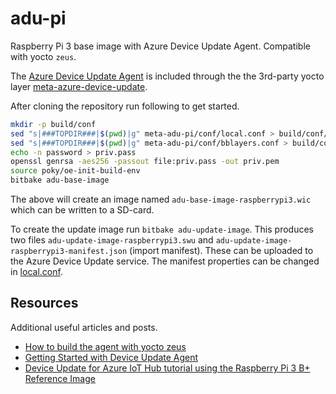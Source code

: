 # adu-pi

Raspberry Pi 3 base image with Azure Device Update Agent. Compatible with yocto `zeus`.

The [Azure Device Update Agent](https://github.com/Azure/iot-hub-device-update) is included through the the 3rd-party yocto layer [meta-azure-device-update](https://github.com/munit-solutions/meta-azure-device-update).

After cloning the repository run following to get started.

```sh
mkdir -p build/conf
sed "s|###TOPDIR###|$(pwd)|g" meta-adu-pi/conf/local.conf > build/conf/local.conf
sed "s|###TOPDIR###|$(pwd)|g" meta-adu-pi/conf/bblayers.conf > build/conf/bblayers.conf
echo -n password > priv.pass
openssl genrsa -aes256 -passout file:priv.pass -out priv.pem
source poky/oe-init-build-env
bitbake adu-base-image
```

The above will create an image named `adu-base-image-raspberrypi3.wic` which can be written to a SD-card.

To create the update image run `bitbake adu-update-image`. This produces two files `adu-update-image-raspberrypi3.swu` and `adu-update-image-raspberrypi3-manifest.json` (import manifest). These can be uploaded to the Azure Device Update service. The manifest properties can be changed in [local.conf](https://github.com/line-studio/adu-pi/blob/master/meta-adu-pi/conf/local.conf).

## Resources

Additional useful articles and posts.

- [How to build the agent with yocto zeus](https://github.com/Azure/iot-hub-device-update/issues/79)
- [Getting Started with Device Update Agent](https://github.com/Azure/iot-hub-device-update/tree/main/docs/agent-reference)
- [Device Update for Azure IoT Hub tutorial using the Raspberry Pi 3 B+ Reference Image](https://docs.microsoft.com/en-us/azure/iot-hub-device-update/device-update-raspberry-pi)
